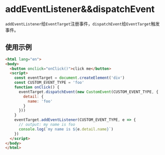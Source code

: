 # addEventListener&&dispatchEvent
`addEventListener`给`EventTarget`注册事件，`dispatchEvent`给`EventTarget`触发事件。

## 使用示例
```html
<html lang="en">
<body>
  <button onclick="onClick()">click me</button>
  <script>
    const eventTarget = document.createElement('div')
    const CUSTOM_EVENT_TYPE = 'foo'
    function onClick() {
      eventTarget.dispatchEvent(new CustomEvent(CUSTOM_EVENT_TYPE, {
        detail: {
          name: 'foo'
        }
      }))
    }
    eventTarget.addEventListener(CUSTOM_EVENT_TYPE, e => {
      // output: my name is foo
      console.log(`my name is ${e.detail.name}`)
    })
  </script>
</body>
</html>
```
